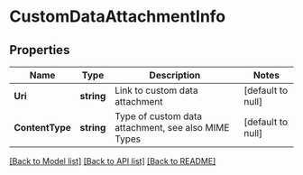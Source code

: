 # CustomDataAttachmentInfo

## Properties
Name | Type | Description | Notes
------------ | ------------- | ------------- | -------------
**Uri** | **string** | Link to custom data attachment | [default to null]
**ContentType** | **string** | Type of custom data attachment, see also MIME Types | [default to null]

[[Back to Model list]](../README.md#documentation-for-models) [[Back to API list]](../README.md#documentation-for-api-endpoints) [[Back to README]](../README.md)


